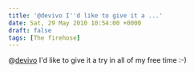 ```yaml
---
title: '@devivo I''d like to give it a ...'
date: Sat, 29 May 2010 10:54:00 +0000
draft: false
tags: [The firehose]
---
```


@[devivo](http://twitter.com/devivo) I'd like to give it a try in all of my free time :-)